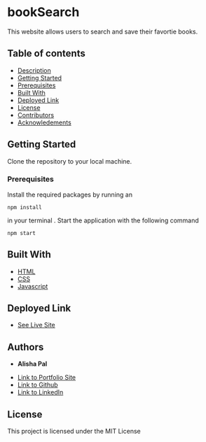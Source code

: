 # bookSearch
This website allows users to search and save their favortie books.


## Table of contents

- [Description](#description)
- [Getting Started](#getting)
- [Prerequisites](#prerequisites)
- [Built With](#built)
- [Deployed Link](#deployed)
- [License](#license)
- [Contributors](#contributors)
- [Acknowledements](#acknowledements)


## Getting Started
Clone the repository to your local machine.

### Prerequisites

Install the required packages by running an 
```
npm install
```
in your terminal . 
Start the application with the following command
```
npm start
```

## Built With

* [HTML](https://developer.mozilla.org/en-US/docs/Web/HTML)
* [CSS](https://developer.mozilla.org/en-US/docs/Web/CSS)
* [Javascript](https://developer.mozilla.org/en-US/docs/Web/JavaScript)

## Deployed Link

* [See Live Site]( https://guarded-caverns-36001.herokuapp.com/)


## Authors

* **Alisha Pal** 

- [Link to Portfolio Site]( https://apal96.github.io/alishaReactPortfolio/ )
- [Link to Github](https://github.com/apal96)
- [Link to LinkedIn](https://www.linkedin.com/in/alisha-pal-6635361b5/)
## License

This project is licensed under the MIT License 

